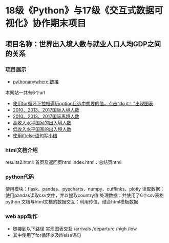 # 18级《Python》与17级《交互式数据可视化》协作期末项目
## 项目名称：世界出入境人数与就业人口人均GDP之间的关系
### 项目展示
* [pythonanywhere 链接](http://lingpingtang0.pythonanywhere.com)

本网站一共有6个url
* [使用for循环下拉框遍历option且选中想要的值，点击"do it！"出现图表](http://lingpingtang0.pythonanywhere.com)
* [2010、2013、2017国际入境人数](http://lingpingtang0.pythonanywhere.com/arrivals)
* [2010、2013、2017国际离境人数](http://lingpingtang0.pythonanywhere.com/departure)
* [高收入水平国家的出入境人数](http://lingpingtang0.pythonanywhere.com/high)
* [低收入水平国家的出入境人数](http://lingpingtang0.pythonanywhere.com/low)
* [使用if/else语句写小结](http://lingpingtang0.pythonanywhere.com/all)


### html文档介绍
results2.html: 首页及返回页html
index.html：总结页html

### python代码
使用模块：flask、pandas、pyecharts、numpy、cufflinks、plotly
读取数据：使用pandas读取csv文件，并以提取country值
处理数据：共使用了6个csv表格
python 文档与html文档的数据交互：利用传值，结合html模板数据

### web app动作
* 链接到以下路径 实现图表交互
/arrivals
/departure
/high
/low
* 其中使用了for循环以及if/else语句
